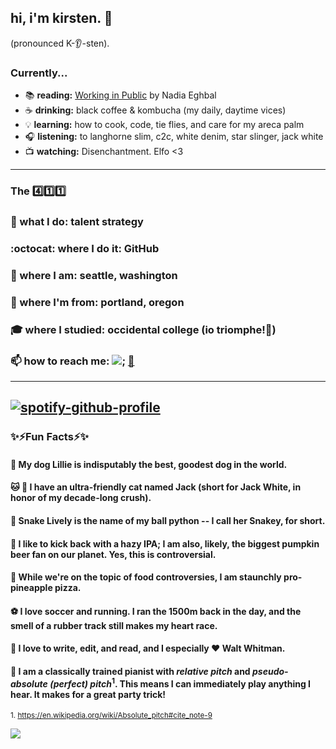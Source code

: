## hi, i'm kirsten. :wave:
(pronounced K-:ear:-sten).

### Currently...
- :books: **reading:** <ins>Working in Public</ins> by Nadia Eghbal 
- :coffee: **drinking:** black coffee & kombucha (my daily, daytime vices) 
- :bulb: **learning:** how to cook, code, tie flies, and care for my areca palm 
- :headphones: **listening:** to langhorne slim, c2c, white denim, star slinger, jack white
- :tv: **watching:** Disenchantment. Elfo <3 
----------
### The :four::one::one:

###  :star2: what I do: talent strategy

### :octocat: where I do it: GitHub

### :round_pushpin: where I am: seattle, washington

### :hatching_chick: where I'm from: portland, oregon

### :mortar_board: where I studied: occidental college (io triomphe!:tiger:)

### 📫 how to reach me: [<img src="https://img.shields.io/badge/linkedin-%230077B5.svg?&style=for-the-badge&logo=linkedin&logoColor=white">](http://linkedin.com/in/kirstenwright00); [:email:](mailto:kwri360@gmail.com) 

---------

[![spotify-github-profile](https://spotify-github-profile.vercel.app/api/view?uid=1217509001&cover_image=true)](https://github.com/kittinan/spotify-github-profile)
-----

### :sparkles:⚡Fun Facts⚡:sparkles:

####    :dog: My dog Lillie is indisputably the best, goodest dog in the world.
####   :cat: :guitar:   I have an ultra-friendly cat named Jack (short for Jack White, in honor of my decade-long crush).
####    :snake:  Snake Lively is the name of my ball python -- I call her Snakey, for short. 
####   :beers: I like to kick back with a hazy IPA; I am also, likely, the biggest pumpkin beer fan on our planet. Yes, this is controversial. 
####  :pizza:   While we're on the topic of food controversies, I am staunchly pro-pineapple pizza.
####   :soccer:   I love soccer and running. I ran the 1500m back in the day, and the smell of a rubber track still makes my heart race.  
####  :book:  I love to write, edit, and read, and I especially :heart: Walt Whitman.
####  :musical_keyboard:  I am a classically trained pianist with *relative pitch* and *pseudo-absolute (perfect) pitch*<sup>1</sup>. This means I can immediately play anything I hear. It makes for a great party trick! 


<sup>1. https://en.wikipedia.org/wiki/Absolute_pitch#cite_note-9</sup>



![](https://komarev.com/ghpvc/?username=kirstenwright&color=blueviolet&style=square-flat&label=PROFILE+VIEWS)

